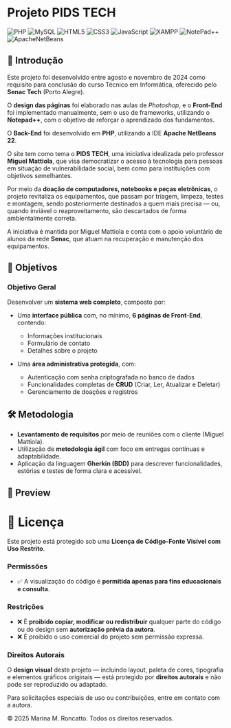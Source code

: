 # Projeto PIDS TECH
![PHP](https://img.shields.io/badge/php-%23777BB4.svg?style=for-the-badge&logo=php&logoColor=white) ![MySQL](https://img.shields.io/badge/mysql-4479A1.svg?style=for-the-badge&logo=mysql&logoColor=white) ![HTML5](https://img.shields.io/badge/html5-%23E34F26.svg?style=for-the-badge&logo=html5&logoColor=white) ![CSS3](https://img.shields.io/badge/css3-%231572B6.svg?style=for-the-badge&logo=css3&logoColor=white) ![JavaScript](https://img.shields.io/badge/javascript-%23323330.svg?style=for-the-badge&logo=javascript&logoColor=%23F7DF1E) ![XAMPP](https://img.shields.io/badge/Xampp-F37623?style=for-the-badge&logo=xampp&logoColor=white) ![NotePad++](https://img.shields.io/badge/Notepad++-90E59A.svg?style=for-the-badge&logo=notepad%2B%2B&logoColor=black) ![ApacheNetBeans](https://img.shields.io/badge/apache%20netbeans-1B6AC6?style=for-the-badge&logo=apache%20netbeans%20IDE&logoColor=white)

## 📌 Introdução

Este projeto foi desenvolvido entre agosto e novembro de 2024 como requisito para conclusão do curso Técnico em Informática, oferecido pelo **Senac Tech** (Porto Alegre).  

O **design das páginas** foi elaborado nas aulas de *Photoshop*, e o **Front-End** foi implementado manualmente, sem o uso de frameworks, utilizando o **Notepad++**, com o objetivo de reforçar o aprendizado dos fundamentos.  

O **Back-End** foi desenvolvido em **PHP**, utilizando a IDE **Apache NetBeans 22**.

O site tem como tema o **PIDS TECH**, uma iniciativa idealizada pelo professor **Miguel Mattiola**, que visa democratizar o acesso à tecnologia para pessoas em situação de vulnerabilidade social, bem como para instituições com objetivos semelhantes.

Por meio da **doação de computadores, notebooks e peças eletrônicas**, o projeto revitaliza os equipamentos, que passam por triagem, limpeza, testes e montagem, sendo posteriormente destinados a quem mais precisa — ou, quando inviável o reaproveitamento, são descartados de forma ambientalmente correta.

A iniciativa é mantida por Miguel Mattiola e conta com o apoio voluntário de alunos da rede **Senac**, que atuam na recuperação e manutenção dos equipamentos.


## 🎯 Objetivos

### Objetivo Geral

Desenvolver um **sistema web completo**, composto por:

- Uma **interface pública** com, no mínimo, **6 páginas de Front-End**, contendo:
  - Informações institucionais
  - Formulário de contato
  - Detalhes sobre o projeto

- Uma **área administrativa protegida**, com:
  - Autenticação com senha criptografada no banco de dados
  - Funcionalidades completas de **CRUD** (Criar, Ler, Atualizar e Deletar)
  - Gerenciamento de doações e registros

## 🛠️ Metodologia

- **Levantamento de requisitos** por meio de reuniões com o cliente (Miguel Mattiola).
- Utilização de **metodologia ágil** com foco em entregas contínuas e adaptabilidade.
- Aplicação da linguagem **Gherkin (BDD)** para descrever funcionalidades, estórias e testes de forma clara e acessível.

## 📸 Preview



# 📜 Licença

Este projeto está protegido sob uma **Licença de Código-Fonte Visível com Uso Restrito**.

### Permissões

- ✅ A visualização do código é **permitida apenas para fins educacionais e consulta**.

### Restrições

- ❌ É **proibido copiar, modificar ou redistribuir** qualquer parte do código ou do design sem **autorização prévia da autora**.
- ❌ É proibido o uso comercial do projeto sem permissão expressa.

### Direitos Autorais

O **design visual** deste projeto — incluindo layout, paleta de cores, tipografia e elementos gráficos originais — está protegido por **direitos autorais** e não pode ser reproduzido ou adaptado.

Para solicitações especiais de uso ou contribuições, entre em contato com a autora.



© 2025 Marina M. Roncatto. Todos os direitos reservados.
